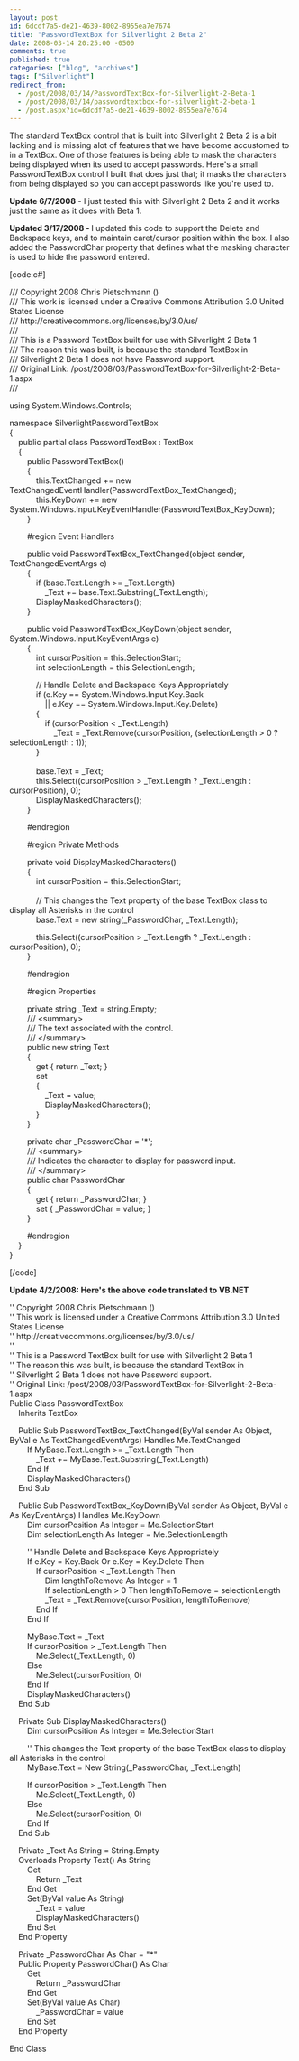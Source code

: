 ```yaml
---
layout: post
id: 6dcdf7a5-de21-4639-8002-8955ea7e7674
title: "PasswordTextBox for Silverlight 2 Beta 2"
date: 2008-03-14 20:25:00 -0500
comments: true
published: true
categories: ["blog", "archives"]
tags: ["Silverlight"]
redirect_from: 
  - /post/2008/03/14/PasswordTextBox-for-Silverlight-2-Beta-1
  - /post/2008/03/14/passwordtextbox-for-silverlight-2-beta-1
  - /post.aspx?id=6dcdf7a5-de21-4639-8002-8955ea7e7674
---
```

<!-- more -->
<p>
The standard TextBox control that is built into Silverlight 2 Beta&nbsp;2&nbsp;is a bit lacking and is missing alot of features that we have become accustomed to in a TextBox. One of those features is being able to mask the characters being displayed when its used to accept passwords. Here&#39;s a small PasswordTextBox control I built that does just that; it masks the characters from being displayed so you can accept passwords like you&#39;re used to. 
</p>
<p>
<strong>Update 6/7/2008</strong> - I just tested this with Silverlight 2 Beta 2 and it works just the same as it does with Beta 1.&nbsp;
</p>
<p>
<strong>Updated 3/17/2008 - </strong>I updated this code to support the Delete and Backspace keys, and to maintain caret/cursor position within the box. I also added the PasswordChar property that defines what the masking character is used to hide the password entered. 
</p>
<p>
[code:c#] 
</p>
<p>
/// Copyright 2008 Chris Pietschmann ()<br />
/// This work is licensed under a Creative Commons Attribution 3.0 United States License<br />
/// http://creativecommons.org/licenses/by/3.0/us/<br />
///<br />
/// This is a Password TextBox built for use with Silverlight 2 Beta 1<br />
/// The reason this was built, is because the standard TextBox in<br />
/// Silverlight 2 Beta 1 does not have Password support.<br />
/// Original Link: /post/2008/03/PasswordTextBox-for-Silverlight-2-Beta-1.aspx<br />
/// 
</p>
<p>
using System.Windows.Controls; 
</p>
<p>
namespace SilverlightPasswordTextBox<br />
{<br />
&nbsp;&nbsp;&nbsp; public partial class PasswordTextBox : TextBox<br />
&nbsp;&nbsp;&nbsp; {<br />
&nbsp;&nbsp;&nbsp;&nbsp;&nbsp;&nbsp;&nbsp; public PasswordTextBox()<br />
&nbsp;&nbsp;&nbsp;&nbsp;&nbsp;&nbsp;&nbsp; {<br />
&nbsp;&nbsp;&nbsp;&nbsp;&nbsp;&nbsp;&nbsp;&nbsp;&nbsp;&nbsp;&nbsp; this.TextChanged += new TextChangedEventHandler(PasswordTextBox_TextChanged);<br />
&nbsp;&nbsp;&nbsp;&nbsp;&nbsp;&nbsp;&nbsp;&nbsp;&nbsp;&nbsp;&nbsp; this.KeyDown += new System.Windows.Input.KeyEventHandler(PasswordTextBox_KeyDown);<br />
&nbsp;&nbsp;&nbsp;&nbsp;&nbsp;&nbsp;&nbsp; } 
</p>
<p>
&nbsp;&nbsp;&nbsp;&nbsp;&nbsp;&nbsp;&nbsp; #region Event Handlers 
</p>
<p>
&nbsp;&nbsp;&nbsp;&nbsp;&nbsp;&nbsp;&nbsp; public void PasswordTextBox_TextChanged(object sender, TextChangedEventArgs e)<br />
&nbsp;&nbsp;&nbsp;&nbsp;&nbsp;&nbsp;&nbsp; {<br />
&nbsp;&nbsp;&nbsp;&nbsp;&nbsp;&nbsp;&nbsp;&nbsp;&nbsp;&nbsp;&nbsp; if (base.Text.Length &gt;= _Text.Length)<br />
&nbsp;&nbsp;&nbsp;&nbsp;&nbsp;&nbsp;&nbsp;&nbsp;&nbsp;&nbsp;&nbsp;&nbsp;&nbsp;&nbsp;&nbsp; _Text += base.Text.Substring(_Text.Length);<br />
&nbsp;&nbsp;&nbsp;&nbsp;&nbsp;&nbsp;&nbsp;&nbsp;&nbsp;&nbsp;&nbsp; DisplayMaskedCharacters();<br />
&nbsp;&nbsp;&nbsp;&nbsp;&nbsp;&nbsp;&nbsp; } 
</p>
<p>
&nbsp;&nbsp;&nbsp;&nbsp;&nbsp;&nbsp;&nbsp; public void PasswordTextBox_KeyDown(object sender, System.Windows.Input.KeyEventArgs e)<br />
&nbsp;&nbsp;&nbsp;&nbsp;&nbsp;&nbsp;&nbsp; {<br />
&nbsp;&nbsp;&nbsp;&nbsp;&nbsp;&nbsp;&nbsp;&nbsp;&nbsp;&nbsp;&nbsp; int cursorPosition = this.SelectionStart;<br />
&nbsp;&nbsp;&nbsp;&nbsp;&nbsp;&nbsp;&nbsp;&nbsp;&nbsp;&nbsp;&nbsp; int selectionLength = this.SelectionLength; 
</p>
<p>
&nbsp;&nbsp;&nbsp;&nbsp;&nbsp;&nbsp;&nbsp;&nbsp;&nbsp;&nbsp;&nbsp; // Handle Delete and Backspace Keys Appropriately<br />
&nbsp;&nbsp;&nbsp;&nbsp;&nbsp;&nbsp;&nbsp;&nbsp;&nbsp;&nbsp;&nbsp; if (e.Key == System.Windows.Input.Key.Back<br />
&nbsp;&nbsp;&nbsp;&nbsp;&nbsp;&nbsp;&nbsp;&nbsp;&nbsp;&nbsp;&nbsp;&nbsp;&nbsp;&nbsp;&nbsp; || e.Key == System.Windows.Input.Key.Delete)<br />
&nbsp;&nbsp;&nbsp;&nbsp;&nbsp;&nbsp;&nbsp;&nbsp;&nbsp;&nbsp;&nbsp; {<br />
&nbsp;&nbsp;&nbsp;&nbsp;&nbsp;&nbsp;&nbsp;&nbsp;&nbsp;&nbsp;&nbsp;&nbsp;&nbsp;&nbsp;&nbsp; if (cursorPosition &lt; _Text.Length)<br />
&nbsp;&nbsp;&nbsp;&nbsp;&nbsp;&nbsp;&nbsp;&nbsp;&nbsp;&nbsp;&nbsp;&nbsp;&nbsp;&nbsp;&nbsp;&nbsp;&nbsp;&nbsp;&nbsp; _Text = _Text.Remove(cursorPosition, (selectionLength &gt; 0 ? selectionLength : 1));<br />
&nbsp;&nbsp;&nbsp;&nbsp;&nbsp;&nbsp;&nbsp;&nbsp;&nbsp;&nbsp;&nbsp; }<br />
&nbsp;&nbsp;&nbsp;&nbsp;&nbsp;&nbsp;&nbsp;&nbsp;&nbsp;&nbsp;&nbsp; <br />
&nbsp;&nbsp;&nbsp;&nbsp;&nbsp;&nbsp;&nbsp;&nbsp;&nbsp;&nbsp;&nbsp; base.Text = _Text;<br />
&nbsp;&nbsp;&nbsp;&nbsp;&nbsp;&nbsp;&nbsp;&nbsp;&nbsp;&nbsp;&nbsp; this.Select((cursorPosition &gt; _Text.Length ? _Text.Length : cursorPosition), 0);<br />
&nbsp;&nbsp;&nbsp;&nbsp;&nbsp;&nbsp;&nbsp;&nbsp;&nbsp;&nbsp;&nbsp; DisplayMaskedCharacters();<br />
&nbsp;&nbsp;&nbsp;&nbsp;&nbsp;&nbsp;&nbsp; } 
</p>
<p>
&nbsp;&nbsp;&nbsp;&nbsp;&nbsp;&nbsp;&nbsp; #endregion 
</p>
<p>
&nbsp;&nbsp;&nbsp;&nbsp;&nbsp;&nbsp;&nbsp; #region Private Methods 
</p>
<p>
&nbsp;&nbsp;&nbsp;&nbsp;&nbsp;&nbsp;&nbsp; private void DisplayMaskedCharacters()<br />
&nbsp;&nbsp;&nbsp;&nbsp;&nbsp;&nbsp;&nbsp; {<br />
&nbsp;&nbsp;&nbsp;&nbsp;&nbsp;&nbsp;&nbsp;&nbsp;&nbsp;&nbsp;&nbsp; int cursorPosition = this.SelectionStart;<br />
&nbsp;&nbsp;&nbsp;&nbsp;&nbsp;&nbsp;&nbsp;&nbsp;&nbsp;&nbsp;&nbsp; <br />
&nbsp;&nbsp;&nbsp;&nbsp;&nbsp;&nbsp;&nbsp;&nbsp;&nbsp;&nbsp;&nbsp; // This changes the Text property of the base TextBox class to display all Asterisks in the control<br />
&nbsp;&nbsp;&nbsp;&nbsp;&nbsp;&nbsp;&nbsp;&nbsp;&nbsp;&nbsp;&nbsp; base.Text = new string(_PasswordChar, _Text.Length); 
</p>
<p>
&nbsp;&nbsp;&nbsp;&nbsp;&nbsp;&nbsp;&nbsp;&nbsp;&nbsp;&nbsp;&nbsp; this.Select((cursorPosition &gt; _Text.Length ? _Text.Length : cursorPosition), 0);<br />
&nbsp;&nbsp;&nbsp;&nbsp;&nbsp;&nbsp;&nbsp; } 
</p>
<p>
&nbsp;&nbsp;&nbsp;&nbsp;&nbsp;&nbsp;&nbsp; #endregion 
</p>
<p>
&nbsp;&nbsp;&nbsp;&nbsp;&nbsp;&nbsp;&nbsp; #region Properties 
</p>
<p>
&nbsp;&nbsp;&nbsp;&nbsp;&nbsp;&nbsp;&nbsp; private string _Text = string.Empty;<br />
&nbsp;&nbsp;&nbsp;&nbsp;&nbsp;&nbsp;&nbsp; /// &lt;summary&gt;<br />
&nbsp;&nbsp;&nbsp;&nbsp;&nbsp;&nbsp;&nbsp; /// The text associated with the control.<br />
&nbsp;&nbsp;&nbsp;&nbsp;&nbsp;&nbsp;&nbsp; /// &lt;/summary&gt;<br />
&nbsp;&nbsp;&nbsp;&nbsp;&nbsp;&nbsp;&nbsp; public new string Text<br />
&nbsp;&nbsp;&nbsp;&nbsp;&nbsp;&nbsp;&nbsp; {<br />
&nbsp;&nbsp;&nbsp;&nbsp;&nbsp;&nbsp;&nbsp;&nbsp;&nbsp;&nbsp;&nbsp; get { return _Text; }<br />
&nbsp;&nbsp;&nbsp;&nbsp;&nbsp;&nbsp;&nbsp;&nbsp;&nbsp;&nbsp;&nbsp; set<br />
&nbsp;&nbsp;&nbsp;&nbsp;&nbsp;&nbsp;&nbsp;&nbsp;&nbsp;&nbsp;&nbsp; {<br />
&nbsp;&nbsp;&nbsp;&nbsp;&nbsp;&nbsp;&nbsp;&nbsp;&nbsp;&nbsp;&nbsp;&nbsp;&nbsp;&nbsp;&nbsp; _Text = value;<br />
&nbsp;&nbsp;&nbsp;&nbsp;&nbsp;&nbsp;&nbsp;&nbsp;&nbsp;&nbsp;&nbsp;&nbsp;&nbsp;&nbsp;&nbsp; DisplayMaskedCharacters();<br />
&nbsp;&nbsp;&nbsp;&nbsp;&nbsp;&nbsp;&nbsp;&nbsp;&nbsp;&nbsp;&nbsp; }<br />
&nbsp;&nbsp;&nbsp;&nbsp;&nbsp;&nbsp;&nbsp; } 
</p>
<p>
&nbsp;&nbsp;&nbsp;&nbsp;&nbsp;&nbsp;&nbsp; private char _PasswordChar = &#39;*&#39;;<br />
&nbsp;&nbsp;&nbsp;&nbsp;&nbsp;&nbsp;&nbsp; /// &lt;summary&gt;<br />
&nbsp;&nbsp;&nbsp;&nbsp;&nbsp;&nbsp;&nbsp; /// Indicates the character to display for password input.<br />
&nbsp;&nbsp;&nbsp;&nbsp;&nbsp;&nbsp;&nbsp; /// &lt;/summary&gt;<br />
&nbsp;&nbsp;&nbsp;&nbsp;&nbsp;&nbsp;&nbsp; public char PasswordChar<br />
&nbsp;&nbsp;&nbsp;&nbsp;&nbsp;&nbsp;&nbsp; {<br />
&nbsp;&nbsp;&nbsp;&nbsp;&nbsp;&nbsp;&nbsp;&nbsp;&nbsp;&nbsp;&nbsp; get { return _PasswordChar; }<br />
&nbsp;&nbsp;&nbsp;&nbsp;&nbsp;&nbsp;&nbsp;&nbsp;&nbsp;&nbsp;&nbsp; set { _PasswordChar = value; }<br />
&nbsp;&nbsp;&nbsp;&nbsp;&nbsp;&nbsp;&nbsp; } 
</p>
<p>
&nbsp;&nbsp;&nbsp;&nbsp;&nbsp;&nbsp;&nbsp; #endregion<br />
&nbsp;&nbsp;&nbsp; }<br />
} 
</p>
<p>
[/code] 
</p>
<p>
<strong>Update 4/2/2008: Here&#39;s the above code translated to VB.NET</strong> 
</p>
<p>
&#39;&#39; Copyright 2008 Chris Pietschmann ()<br />
&#39;&#39; This work is licensed under a Creative Commons Attribution 3.0 United States License<br />
&#39;&#39; http://creativecommons.org/licenses/by/3.0/us/<br />
&#39;&#39;<br />
&#39;&#39; This is a Password TextBox built for use with Silverlight 2 Beta 1<br />
&#39;&#39; The reason this was built, is because the standard TextBox in<br />
&#39;&#39; Silverlight 2 Beta 1 does not have Password support.<br />
&#39;&#39; Original Link: /post/2008/03/PasswordTextBox-for-Silverlight-2-Beta-1.aspx<br />
Public Class PasswordTextBox<br />
&nbsp;&nbsp;&nbsp; Inherits TextBox 
</p>
<p>
&nbsp;&nbsp;&nbsp; Public Sub PasswordTextBox_TextChanged(ByVal sender As Object, ByVal e As TextChangedEventArgs) Handles Me.TextChanged<br />
&nbsp;&nbsp;&nbsp;&nbsp;&nbsp;&nbsp;&nbsp; If MyBase.Text.Length &gt;= _Text.Length Then<br />
&nbsp;&nbsp;&nbsp;&nbsp;&nbsp;&nbsp;&nbsp;&nbsp;&nbsp;&nbsp;&nbsp; _Text += MyBase.Text.Substring(_Text.Length)<br />
&nbsp;&nbsp;&nbsp;&nbsp;&nbsp;&nbsp;&nbsp; End If<br />
&nbsp;&nbsp;&nbsp;&nbsp;&nbsp;&nbsp;&nbsp; DisplayMaskedCharacters()<br />
&nbsp;&nbsp;&nbsp; End Sub 
</p>
<p>
&nbsp;&nbsp;&nbsp; Public Sub PasswordTextBox_KeyDown(ByVal sender As Object, ByVal e As KeyEventArgs) Handles Me.KeyDown<br />
&nbsp;&nbsp;&nbsp;&nbsp;&nbsp;&nbsp;&nbsp; Dim cursorPosition As Integer = Me.SelectionStart<br />
&nbsp;&nbsp;&nbsp;&nbsp;&nbsp;&nbsp;&nbsp; Dim selectionLength As Integer = Me.SelectionLength 
</p>
<p>
&nbsp;&nbsp;&nbsp;&nbsp;&nbsp;&nbsp;&nbsp; &#39;&#39; Handle Delete and Backspace Keys Appropriately<br />
&nbsp;&nbsp;&nbsp;&nbsp;&nbsp;&nbsp;&nbsp; If e.Key = Key.Back Or e.Key = Key.Delete Then<br />
&nbsp;&nbsp;&nbsp;&nbsp;&nbsp;&nbsp;&nbsp;&nbsp;&nbsp;&nbsp;&nbsp; If cursorPosition &lt; _Text.Length Then<br />
&nbsp;&nbsp;&nbsp;&nbsp;&nbsp;&nbsp;&nbsp;&nbsp;&nbsp;&nbsp;&nbsp;&nbsp;&nbsp;&nbsp;&nbsp; Dim lengthToRemove As Integer = 1<br />
&nbsp;&nbsp;&nbsp;&nbsp;&nbsp;&nbsp;&nbsp;&nbsp;&nbsp;&nbsp;&nbsp;&nbsp;&nbsp;&nbsp;&nbsp; If selectionLength &gt; 0 Then lengthToRemove = selectionLength<br />
&nbsp;&nbsp;&nbsp;&nbsp;&nbsp;&nbsp;&nbsp;&nbsp;&nbsp;&nbsp;&nbsp;&nbsp;&nbsp;&nbsp;&nbsp; _Text = _Text.Remove(cursorPosition, lengthToRemove)<br />
&nbsp;&nbsp;&nbsp;&nbsp;&nbsp;&nbsp;&nbsp;&nbsp;&nbsp;&nbsp;&nbsp; End If<br />
&nbsp;&nbsp;&nbsp;&nbsp;&nbsp;&nbsp;&nbsp; End If 
</p>
<p>
&nbsp;&nbsp;&nbsp;&nbsp;&nbsp;&nbsp;&nbsp; MyBase.Text = _Text<br />
&nbsp;&nbsp;&nbsp;&nbsp;&nbsp;&nbsp;&nbsp; If cursorPosition &gt; _Text.Length Then<br />
&nbsp;&nbsp;&nbsp;&nbsp;&nbsp;&nbsp;&nbsp;&nbsp;&nbsp;&nbsp;&nbsp; Me.Select(_Text.Length, 0)<br />
&nbsp;&nbsp;&nbsp;&nbsp;&nbsp;&nbsp;&nbsp; Else<br />
&nbsp;&nbsp;&nbsp;&nbsp;&nbsp;&nbsp;&nbsp;&nbsp;&nbsp;&nbsp;&nbsp; Me.Select(cursorPosition, 0)<br />
&nbsp;&nbsp;&nbsp;&nbsp;&nbsp;&nbsp;&nbsp; End If<br />
&nbsp;&nbsp;&nbsp;&nbsp;&nbsp;&nbsp;&nbsp; DisplayMaskedCharacters()<br />
&nbsp;&nbsp;&nbsp; End Sub 
</p>
<p>
&nbsp;&nbsp;&nbsp; Private Sub DisplayMaskedCharacters()<br />
&nbsp;&nbsp;&nbsp;&nbsp;&nbsp;&nbsp;&nbsp; Dim cursorPosition As Integer = Me.SelectionStart 
</p>
<p>
&nbsp;&nbsp;&nbsp;&nbsp;&nbsp;&nbsp;&nbsp; &#39;&#39; This changes the Text property of the base TextBox class to display all Asterisks in the control<br />
&nbsp;&nbsp;&nbsp;&nbsp;&nbsp;&nbsp;&nbsp; MyBase.Text = New String(_PasswordChar, _Text.Length) 
</p>
<p>
&nbsp;&nbsp;&nbsp;&nbsp;&nbsp;&nbsp;&nbsp; If cursorPosition &gt; _Text.Length Then<br />
&nbsp;&nbsp;&nbsp;&nbsp;&nbsp;&nbsp;&nbsp;&nbsp;&nbsp;&nbsp;&nbsp; Me.Select(_Text.Length, 0)<br />
&nbsp;&nbsp;&nbsp;&nbsp;&nbsp;&nbsp;&nbsp; Else<br />
&nbsp;&nbsp;&nbsp;&nbsp;&nbsp;&nbsp;&nbsp;&nbsp;&nbsp;&nbsp;&nbsp; Me.Select(cursorPosition, 0)<br />
&nbsp;&nbsp;&nbsp;&nbsp;&nbsp;&nbsp;&nbsp; End If<br />
&nbsp;&nbsp;&nbsp; End Sub 
</p>
<p>
&nbsp;&nbsp;&nbsp; Private _Text As String = String.Empty<br />
&nbsp;&nbsp;&nbsp; Overloads Property Text() As String<br />
&nbsp;&nbsp;&nbsp;&nbsp;&nbsp;&nbsp;&nbsp; Get<br />
&nbsp;&nbsp;&nbsp;&nbsp;&nbsp;&nbsp;&nbsp;&nbsp;&nbsp;&nbsp;&nbsp; Return _Text<br />
&nbsp;&nbsp;&nbsp;&nbsp;&nbsp;&nbsp;&nbsp; End Get<br />
&nbsp;&nbsp;&nbsp;&nbsp;&nbsp;&nbsp;&nbsp; Set(ByVal value As String)<br />
&nbsp;&nbsp;&nbsp;&nbsp;&nbsp;&nbsp;&nbsp;&nbsp;&nbsp;&nbsp;&nbsp; _Text = value<br />
&nbsp;&nbsp;&nbsp;&nbsp;&nbsp;&nbsp;&nbsp;&nbsp;&nbsp;&nbsp;&nbsp; DisplayMaskedCharacters()<br />
&nbsp;&nbsp;&nbsp;&nbsp;&nbsp;&nbsp;&nbsp; End Set<br />
&nbsp;&nbsp;&nbsp; End Property 
</p>
<p>
&nbsp;&nbsp;&nbsp; Private _PasswordChar As Char = &quot;*&quot;<br />
&nbsp;&nbsp;&nbsp; Public Property PasswordChar() As Char<br />
&nbsp;&nbsp;&nbsp;&nbsp;&nbsp;&nbsp;&nbsp; Get<br />
&nbsp;&nbsp;&nbsp;&nbsp;&nbsp;&nbsp;&nbsp;&nbsp;&nbsp;&nbsp;&nbsp; Return _PasswordChar<br />
&nbsp;&nbsp;&nbsp;&nbsp;&nbsp;&nbsp;&nbsp; End Get<br />
&nbsp;&nbsp;&nbsp;&nbsp;&nbsp;&nbsp;&nbsp; Set(ByVal value As Char)<br />
&nbsp;&nbsp;&nbsp;&nbsp;&nbsp;&nbsp;&nbsp;&nbsp;&nbsp;&nbsp;&nbsp; _PasswordChar = value<br />
&nbsp;&nbsp;&nbsp;&nbsp;&nbsp;&nbsp;&nbsp; End Set<br />
&nbsp;&nbsp;&nbsp; End Property 
</p>
<p>
End Class 
</p>
<p>
&nbsp;
</p>
